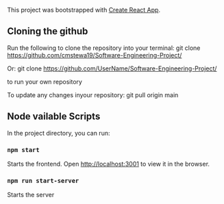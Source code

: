This project was bootstrapped with [Create React App](https://github.com/facebook/create-react-app).

## Cloning the github
Run the following to clone the repository into your terminal: git clone https://github.com/cmstewa19/Software-Engineering-Project/

Or: git clone https://github.com/UserName/Software-Engineering-Project/

to run your own repository

To update any changes inyour repository: git pull origin main

## Node vailable Scripts

In the project directory, you can run:

### `npm start`
Starts the frontend. 
Open [http://localhost:3001](http://localhost:3001) to view it in the browser.

### `npm run start-server`
Starts the server
